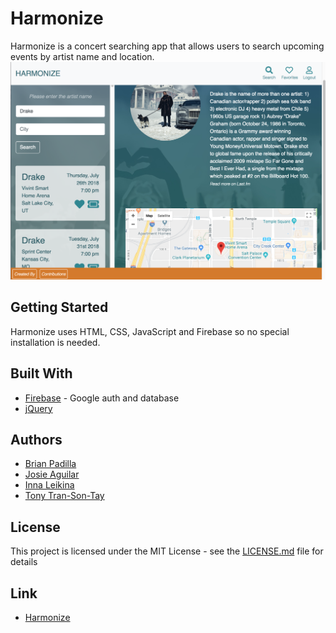 # Harmonize

Harmonize is a concert searching app that allows users to search upcoming events by artist name and location.
![homepage](harmonize.png)

## Getting Started
Harmonize uses HTML, CSS, JavaScript and Firebase so no special installation is needed.  


## Built With

* [Firebase](https://firebase.google.com/) - Google auth and database
* [jQuery](https://code.jquery.com/) 

## Authors

* [Brian Padilla](https://github.com/bpadil123/) 
* [Josie Aguilar](https://github.com/VeraButler)
* [Inna Leikina](https://github.com/josieamor2)
* [Tony Tran-Son-Tay](https://github.com/atstay)

## License

This project is licensed under the MIT License - see the [LICENSE.md](LICENSE.md) file for details

## Link

* [Harmonize](https://bpadil123.github.io/Concert-Planner/search.html)